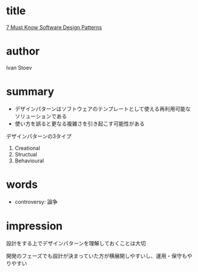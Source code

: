# title
[7 Must Know Software Design Patterns](https://levelup.gitconnected.com/7-must-know-software-design-patterns-3ef883ddb53e)

# author
Ivan Stoev

# summary
- デザインパターンはソフトウェアのテンプレートとして使える再利用可能なソリューションである
- 使い方を誤ると更なる複雑さを引き起こす可能性がある

デザインパターンの3タイプ
1. Creational
2. Structual
3. Behavioural

# words
- controversy: 論争


# impression
設計をする上でデザインパターンを理解しておくことは大切

開発のフェーズでも設計が決まっていた方が横展開しやすいし、運用・保守もやりやすい